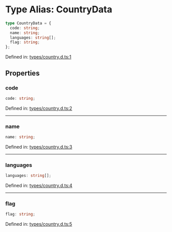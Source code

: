 # Type Alias: CountryData

```ts
type CountryData = {
  code: string;
  name: string;
  languages: string[];
  flag: string;
};
```

Defined in: [types/country.d.ts:1](https://github.com/iptv-org/sdk/blob/88d645d3373c4ec810ba0ec144ac251980f41667/src/types/country.d.ts#L1)

## Properties

### code

```ts
code: string;
```

Defined in: [types/country.d.ts:2](https://github.com/iptv-org/sdk/blob/88d645d3373c4ec810ba0ec144ac251980f41667/src/types/country.d.ts#L2)

***

### name

```ts
name: string;
```

Defined in: [types/country.d.ts:3](https://github.com/iptv-org/sdk/blob/88d645d3373c4ec810ba0ec144ac251980f41667/src/types/country.d.ts#L3)

***

### languages

```ts
languages: string[];
```

Defined in: [types/country.d.ts:4](https://github.com/iptv-org/sdk/blob/88d645d3373c4ec810ba0ec144ac251980f41667/src/types/country.d.ts#L4)

***

### flag

```ts
flag: string;
```

Defined in: [types/country.d.ts:5](https://github.com/iptv-org/sdk/blob/88d645d3373c4ec810ba0ec144ac251980f41667/src/types/country.d.ts#L5)

